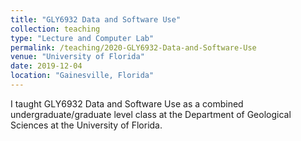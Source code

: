 ```yaml
---
title: "GLY6932 Data and Software Use"
collection: teaching
type: "Lecture and Computer Lab"
permalink: /teaching/2020-GLY6932-Data-and-Software-Use
venue: "University of Florida"
date: 2019-12-04
location: "Gainesville, Florida"
---
```


I taught GLY6932 Data and Software Use as a combined undergraduate/graduate level class at the Department of Geological Sciences at the University of Florida.
